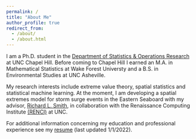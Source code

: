 ```yaml
---
permalink: /
title: "About Me"
author_profile: true
redirect_from: 
  - /about/
  - /about.html
---
```


I am a Ph.D. student in the [Department of Statistics & Operations Research](https://stor.unc.edu/) at UNC Chapel Hill. Before coming to Chapel Hill I earned an M.A. in Mathematical Statistics at Wake Forest Universty and a B.S. in Environmental Studies at UNC Asheville.

My research interests include extreme value theory, spatial statistics and statistical machine learning. At the moment, I am developing a spatial extremes model for storm surge events in the Eastern Seaboard with my advisor, [Richard L. Smith](https://sph.unc.edu/adv_profile/richard-smith-phd/), in collaboration with the Renaissance Computing Institute [(RENCI)](https://renci.org/) at UNC.

For additional information concerning my education and professional experience see my [resume](/resume.pdf) (last updated 1/1/2022).
